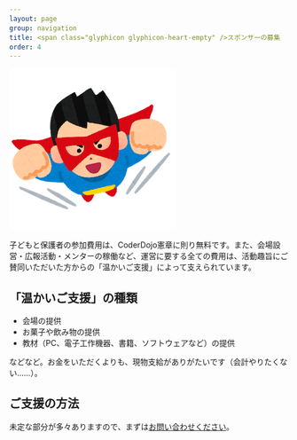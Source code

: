 ```yaml
---
layout: page
group: navigation
title: <span class="glyphicon glyphicon-heart-empty" />スポンサーの募集
order: 4
---
```


<img src="/images/hero_man.png" alt="hero_man" />

子どもと保護者の参加費用は、CoderDojo憲章に則り無料です。また、会場設営・広報活動・メンターの稼働など、運営に要する全ての費用は、活動趣旨にご賛同いただいた方からの「温かいご支援」によって支えられています。

## 「温かいご支援」の種類

* 会場の提供
* お菓子や飲み物の提供
* 教材（PC、電子工作機器、書籍、ソフトウェアなど）の提供

などなど。お金をいただくよりも、現物支給がありがたいです（会計やりたくない……）。

## ご支援の方法

未定な部分が多々ありますので、まずは<a href="https://coderdojo-suginami.doorkeeper.jp/contact/new">お問い合わせください</a>。
